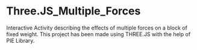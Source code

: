 # Three.JS_Multiple_Forces

Interactive Activity describing the effects of multiple forces on a block of fixed weight.
This project has been made using THREE.JS with the help of PIE Library.
